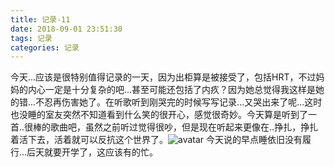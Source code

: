 ```yaml
---
title: 记录-11
date: 2018-09-01 23:51:30
tags: 记录
categories: 记录
---
```

今天...应该是很特别值得记录的一天，因为出柜算是被接受了，包括HRT，不过妈妈的内心一定是十分复杂的吧...甚至可能还包括了内疚？因为她总觉得我这样是她的错...不忍再伤害她了。在听歌听到刚哭完的时候写写记录...又哭出来了呢...这时也没睡的室友突然不知道看到什么笑的很开心，感觉很奇妙。今天算是听到了一首..很棒的歌曲吧，虽然之前听过觉得很吵，但是现在听起来更像在..挣扎，挣扎着活下去，活着就可以反抗这个世界了。![avatar](/img/记录11_歌曲.jpg) 今天说的早点睡依旧没有履行...后天就要开学了，这应该有的忙。